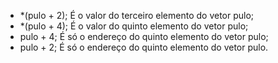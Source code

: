 - *(pulo + 2); É o valor do terceiro elemento do vetor pulo;
- *(pulo + 4); É o valor do quinto elemento do vetor pulo;
- pulo + 4; É só o endereço do quinto elemento do vetor pulo;
- pulo + 2; É só o endereço do quinto elemento do vetor pulo.
